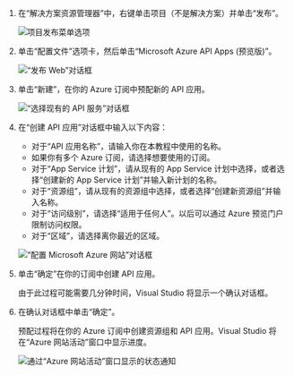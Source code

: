 <!-- not suitable for Mooncake -->
1. 在“解决方案资源管理器”中，右键单击项目（不是解决方案）并单击“发布”。 

	![项目发布菜单选项](./media/app-service-api-pub-web-create/20-publish-gesture-v3.png)

2. 单击“配置文件”选项卡，然后单击“Microsoft Azure API Apps (预览版)”。

	![“发布 Web”对话框](./media/app-service-api-pub-web-create/21-select-api-apps-for-deployment-v2.png)

3. 单击“新建”，在你的 Azure 订阅中预配新的 API 应用。

	![“选择现有的 API 服务”对话框](./media/app-service-api-pub-web-create/23-publish-to-apiapps-v3.png)

4. 在“创建 API 应用”对话框中输入以下内容：

	- 对于“API 应用名称”，请输入你在本教程中使用的名称。 
	- 如果你有多个 Azure 订阅，请选择想要使用的订阅。
	- 对于“App Service 计划”，请从现有的 App Service 计划中选择，或者选择“创建新的 App Service 计划”并输入新计划的名称。 
	- 对于“资源组”，请从现有的资源组中选择，或者选择“创建新资源组”并输入名称。 
	- 对于“访问级别”，请选择“适用于任何人”。以后可以通过 Azure 预览门户限制访问权限。
	- 对于“区域”，请选择离你最近的区域。  

	![“配置 Microsoft Azure 网站”对话框](./media/app-service-api-pub-web-create/24-new-api-app-dialog-v3.png)

5. 单击“确定”在你的订阅中创建 API 应用。

	由于此过程可能需要几分钟时间，Visual Studio 将显示一个确认对话框。

6. 在确认对话框中单击“确定”。
 
	预配过程将在你的 Azure 订阅中创建资源组和 API 应用。Visual Studio 将在“Azure 网站活动”窗口中显示进度。

	![通过“Azure 网站活动”窗口显示的状态通知](./media/app-service-api-pub-web-create/26-provisioning-success-v3.png)

<!---HONumber=Mooncake_0118_2016-->